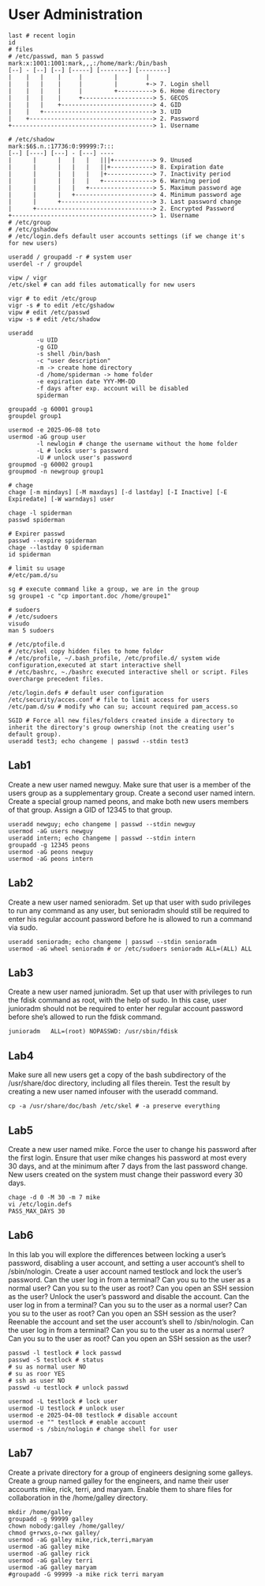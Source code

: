 # User Administration

```shell
last # recent login
id
# files
# /etc/passwd, man 5 passwd
mark:x:1001:1001:mark,,,:/home/mark:/bin/bash
[--] - [--] [--] [-----] [--------] [--------]
|    |   |    |     |         |        |
|    |   |    |     |         |        +-> 7. Login shell
|    |   |    |     |         +----------> 6. Home directory
|    |   |    |     +--------------------> 5. GECOS
|    |   |    +--------------------------> 4. GID
|    |   +-------------------------------> 3. UID
|    +-----------------------------------> 2. Password
+----------------------------------------> 1. Username

# /etc/shadow
mark:$6$.n.:17736:0:99999:7:::
[--] [----] [---] - [---] ----
|      |      |   |   |   |||+-----------> 9. Unused
|      |      |   |   |   ||+------------> 8. Expiration date
|      |      |   |   |   |+-------------> 7. Inactivity period
|      |      |   |   |   +--------------> 6. Warning period
|      |      |   |   +------------------> 5. Maximum password age
|      |      |   +----------------------> 4. Minimum password age
|      |      +--------------------------> 3. Last password change
|      +---------------------------------> 2. Encrypted Password
+----------------------------------------> 1. Username
# /etc/group
# /etc/gshadow
# /etc/login.defs default user accounts settings (if we change it's for new users)

useradd / groupadd -r # system user
userdel -r / groupdel

vipw / vigr
/etc/skel # can add files automatically for new users

vigr # to edit /etc/group
vigr -s # to edit /etc/gshadow
vipw # edit /etc/passwd
vipw -s # edit /etc/shadow

useradd 
        -u UID
        -g GID 
        -s shell /bin/bash
        -c "user description"
        -m -> create home directory
        -d /home/spiderman -> home folder
        -e expiration date YYY-MM-DD
        -f days after exp. account will be disabled
        spiderman

groupadd -g 60001 group1
groupdel group1

usermod -e 2025-06-08 toto
usermod -aG group user
        -l newlogin # change the username without the home folder
        -L # locks user's password
        -U # unlock user's password
groupmod -g 60002 group1
groupmod -n newgroup group1

# chage
chage [-m mindays] [-M maxdays] [-d lastday] [-I Inactive] [-E Expiredate] [-W warndays] user

chage -l spiderman
passwd spiderman

# Expirer passwd
passwd --expire spiderman
chage --lastday 0 spiderman
id spiderman

# limit su usage
#/etc/pam.d/su

sg # execute command like a group, we are in the group
sg groupe1 -c "cp important.doc /home/groupe1"

# sudoers
# /etc/sudoers
visudo
man 5 sudoers

# /etc/ptofile.d
# /etc/skel copy hidden files to home folder
# /etc/profile, ~/.bash_profile, /etc/profile.d/ system wide configuration,executed at start interactive shell
# /etc/bashrc, ~./bashrc executed interactive shell or script. Files overcharge precedent files.

/etc/login.defs # default user configuration
/etc/security/acces.conf # file to limit access for users
/etc/pam.d/su # modify who can su; account required pam_access.so

SGID # Force all new files/folders created inside a directory to inherit the directory's group ownership (not the creating user’s default group).
useradd test3; echo changeme | passwd --stdin test3
```

## Lab1

Create a new user named newguy. Make sure that user is a member of the users group as a supplementary group. Create a second user named intern. Create a special group named peons, and make both new users members of that group. Assign a GID of 12345 to that group.

```shell
useradd newguy; echo changeme | passwd --stdin newguy
usermod -aG users newguy
useradd intern; echo changeme | passwd --stdin intern
groupadd -g 12345 peons
usermod -aG peons newguy
usermod -aG peons intern
```

## Lab2

Create a new user named senioradm. Set up that user with sudo privileges to run any command as any user, but senioradm should still be required to enter his regular account password before he is allowed to run a command via sudo.

```shell
useradd senioradm; echo changeme | passwd --stdin senioradm
usermod -aG wheel senioradm # or /etc/sudoers senioradm ALL=(ALL) ALL
```

## Lab3

Create a new user named junioradm. Set up that user with privileges to run the fdisk command as root, with the help of sudo. In this case, user junioradm should not be required to enter her regular account password before she’s allowed to run the fdisk command.

```shell
junioradm   ALL=(root) NOPASSWD: /usr/sbin/fdisk
```

## Lab4

Make sure all new users get a copy of the bash subdirectory of the /usr/share/doc directory, including all files therein. Test the result by creating a new user named infouser with the useradd command.

```shell
cp -a /usr/share/doc/bash /etc/skel # -a preserve everything
```

## Lab5

Create a new user named mike. Force the user to change his password after the first login. Ensure that user mike changes his password at most every 30 days, and at the minimum after 7 days from the last password change. New users created on the system must change their password every 30 days.

```shell
chage -d 0 -M 30 -m 7 mike
vi /etc/login.defs
PASS_MAX_DAYS 30
```

## Lab6

In this lab you will explore the differences between locking a user’s password, disabling a user account, and setting a user account’s shell to /sbin/nologin.
Create a user account named testlock and lock the user’s password.
Can the user log in from a terminal? Can you su to the user as a normal user? Can you su to the user as root? Can you open an SSH session as the user?
Unlock the user’s password and disable the account.
Can the user log in from a terminal? Can you su to the user as a normal user? Can you su to the user as root? Can you open an SSH session as the user?
Reenable the account and set the user account’s shell to /sbin/nologin.
Can the user log in from a terminal? Can you su to the user as a normal user? Can you su to the user as root? Can you open an SSH session as the user?

```shell
passwd -l testlock # lock passwd
passwd -S testlock # status
# su as normal user NO
# su as roor YES
# ssh as user NO
passwd -u testlock # unlock passwd

usermod -L testlock # lock user
usermod -U testlock # unlock user
usermod -e 2025-04-08 testlock # disable account
usermod -e "" testlock # enable account
usermod -s /sbin/nologin # change shell for user
```

## Lab7

Create a private directory for a group of engineers designing some galleys. Create a group named galley for the engineers, and name their user accounts mike, rick, terri, and maryam. Enable them to share files for collaboration in the /home/galley directory.

```shell
mkdir /home/galley
groupadd -g 99999 galley
chown nobody:galley /home/galley/
chmod g+rwxs,o-rwx galley/
usermod -aG galley mike,rick,terri,maryam
usermod -aG galley mike
usermod -aG galley rick
usermod -aG galley terri
usermod -aG galley maryam
#groupadd -G 99999 -a mike rick terri maryam
```
